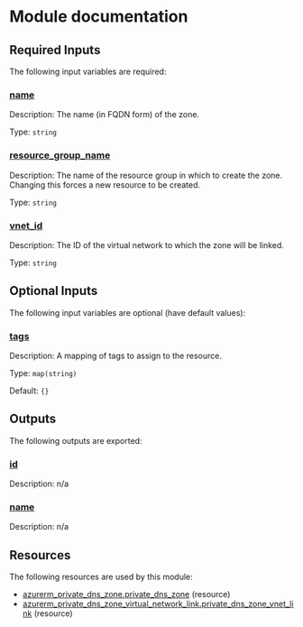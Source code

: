 # Module documentation

## Required Inputs

The following input variables are required:

### <a name="input_name"></a> [name](#input\_name)

Description: The name (in FQDN form) of the zone.

Type: `string`

### <a name="input_resource_group_name"></a> [resource\_group\_name](#input\_resource\_group\_name)

Description: The name of the resource group in which to create the zone. Changing this forces a new resource to be created.

Type: `string`

### <a name="input_vnet_id"></a> [vnet\_id](#input\_vnet\_id)

Description: The ID of the virtual network to which the zone will be linked.

Type: `string`

## Optional Inputs

The following input variables are optional (have default values):

### <a name="input_tags"></a> [tags](#input\_tags)

Description: A mapping of tags to assign to the resource.

Type: `map(string)`

Default: `{}`

## Outputs

The following outputs are exported:

### <a name="output_id"></a> [id](#output\_id)

Description: n/a

### <a name="output_name"></a> [name](#output\_name)

Description: n/a
## Resources

The following resources are used by this module:

- [azurerm_private_dns_zone.private_dns_zone](https://registry.terraform.io/providers/hashicorp/azurerm/latest/docs/resources/private_dns_zone) (resource)
- [azurerm_private_dns_zone_virtual_network_link.private_dns_zone_vnet_link](https://registry.terraform.io/providers/hashicorp/azurerm/latest/docs/resources/private_dns_zone_virtual_network_link) (resource)
